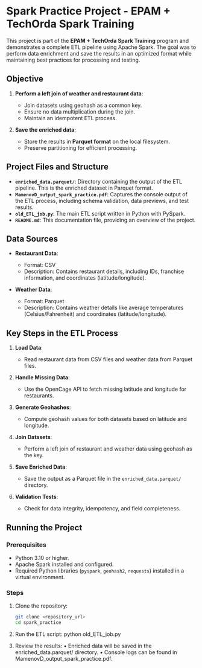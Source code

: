 # Spark Practice Project - EPAM + TechOrda Spark Training

This project is part of the **EPAM + TechOrda Spark Training** program and demonstrates a complete ETL pipeline using Apache Spark. The goal was to perform data enrichment and save the results in an optimized format while maintaining best practices for processing and testing.

## Objective

1. **Perform a left join of weather and restaurant data**:
   - Join datasets using geohash as a common key.
   - Ensure no data multiplication during the join.
   - Maintain an idempotent ETL process.
   
2. **Save the enriched data**:
   - Store the results in **Parquet format** on the local filesystem.
   - Preserve partitioning for efficient processing.

## Project Files and Structure

- **`enriched_data.parquet/`**: Directory containing the output of the ETL pipeline. This is the enriched dataset in Parquet format.
- **`MamenovD_output_spark_practice.pdf`**: Captures the console output of the ETL process, including schema validation, data previews, and test results.
- **`old_ETL_job.py`**: The main ETL script written in Python with PySpark.
- **`README.md`**: This documentation file, providing an overview of the project.

## Data Sources

- **Restaurant Data**:
  - Format: CSV
  - Description: Contains restaurant details, including IDs, franchise information, and coordinates (latitude/longitude).
  
- **Weather Data**:
  - Format: Parquet
  - Description: Contains weather details like average temperatures (Celsius/Fahrenheit) and coordinates (latitude/longitude).

## Key Steps in the ETL Process

1. **Load Data**:
   - Read restaurant data from CSV files and weather data from Parquet files.

2. **Handle Missing Data**:
   - Use the OpenCage API to fetch missing latitude and longitude for restaurants.

3. **Generate Geohashes**:
   - Compute geohash values for both datasets based on latitude and longitude.

4. **Join Datasets**:
   - Perform a left join of restaurant and weather data using geohash as the key.

5. **Save Enriched Data**:
   - Save the output as a Parquet file in the `enriched_data.parquet/` directory.

6. **Validation Tests**:
   - Check for data integrity, idempotency, and field completeness.

## Running the Project

### Prerequisites

- Python 3.10 or higher.
- Apache Spark installed and configured.
- Required Python libraries (`pyspark`, `geohash2`, `requests`) installed in a virtual environment.

### Steps

1. Clone the repository:
   ```bash
   git clone <repository_url>
   cd spark_practice
   
2.	Run the ETL script:
   python old_ETL_job.py
  	
3.	Review the results:
	•	Enriched data will be saved in the enriched_data.parquet/ directory.
	•	Console logs can be found in MamenovD_output_spark_practice.pdf.
   
